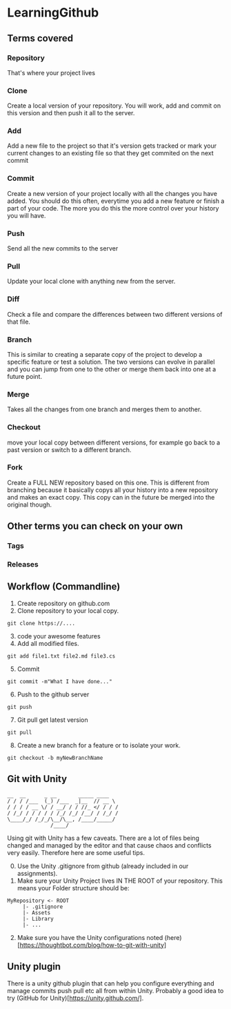 # LearningGithub

## Terms covered
### Repository
That's where your project lives
### Clone
Create a local version of your repository. You will work, add and commit on this version and then push it all to the server.
### Add
Add a new file to the project so that it's version gets tracked or mark your current changes to an existing file so that they get commited on the next commit
### Commit
Create a new version of your project locally with all the changes you have added. You should do this often, everytime you add a new feature or finish a part of your code. The more you do this the more control over your history you will have.
### Push
Send all the new commits to the server
### Pull
Update your local clone with anything new from the server.
### Diff
Check a file and compare the differences between two different versions of that file.
### Branch
This is similar to creating a separate copy of the project to develop a specific feature or test a solution. The two versions can evolve in parallel and you can jump from one to the other or merge them back into one at a future point.
### Merge
Takes all the changes from one branch and merges them to another.
### Checkout
move your local copy between different versions, for example go back to a past version or switch to a different branch.
### Fork
Create a FULL NEW repository based on this one. This is different from branching because it basically copys all your history into a new repository and makes an exact copy. This copy can in the future be merged into the original though.

## Other terms you can check on your own

### Tags
### Releases

## Workflow (Commandline)

1) Create repository on github.com
2) Clone repository to your local copy.
```
git clone https://....

```

3) code your awesome features
4) Add all modified files.
```
git add file1.txt file2.md file3.cs

```
5) Commit
```
git commit -m"What I have done..."

```
6) Push to the github server
```
git push
```

7) Git pull get latest version
```
git pull
```

8) Create a new branch for a feature or to isolate your work.

```
git checkout -b myNewBranchName
```



## Git with Unity

```
__  __      _ __       _____ ____
/ / / /___  (_) /___  _|__  // __ \
/ / / / __ \/ / __/ / / //_ </ / / /
/ /_/ / / / / / /_/ /_/ /__/ / /_/ /
\____/_/ /_/_/\__/\__, /____/_____/  
              /____/              
```
Using git with Unity has a few caveats. There are a lot of files being changed and managed by the editor and that cause chaos and conflicts very easily. Therefore here are some useful tips.

0. Use the Unity .gitignore from github (already included in our assignments).
1. Make sure your Unity Project lives IN THE ROOT of your repository. This means your Folder structure should be:
```
MyRepository <- ROOT
     |- .gitignore
     |- Assets
     |- Library
     |- ...
```
2. Make sure you have the Unity configurations noted (here)[https://thoughtbot.com/blog/how-to-git-with-unity]

## Unity plugin

There is a unity github plugin that can help you configure everything and manage commits push pull etc all from within Unity.
Probably a good idea to try (GitHub for Unity)[https://unity.github.com/].

